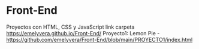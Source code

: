 # Front-End 
Proyectos con HTML, CSS y JavaScript
link carpeta https://emelyvera.github.io/Front-End/
Proyecto1: Lemon Pie - https://github.com/emelyvera/Front-End/blob/main/PROYECTO1/index.html

